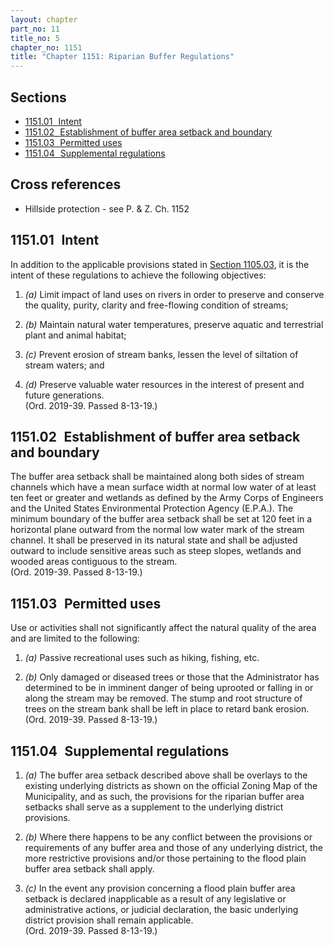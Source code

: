 ```yaml
---
layout: chapter
part_no: 11
title_no: 5
chapter_no: 1151
title: "Chapter 1151: Riparian Buffer Regulations"
---
```


## Sections

* [1151.01   Intent](#115101-intent)
* [1151.02   Establishment of buffer area setback and boundary](#115102-establishment-of-buffer-area-setback-and-boundary)
* [1151.03   Permitted uses](#115103-permitted-uses)
* [1151.04   Supplemental regulations](#115104-supplemental-regulations)

## Cross references

* Hillside protection - see P. & Z. Ch. 1152

## 1151.01   Intent

In addition to the applicable provisions stated in [Section 1105.03][CFCO
1105.03], it is the intent of these regulations to achieve the following
objectives:

1. _(a)_ Limit impact of land uses on rivers in order to preserve and conserve
the quality, purity, clarity and free-flowing condition of streams;

2. _(b)_ Maintain natural water temperatures, preserve aquatic and terrestrial
plant and animal habitat;

3. _(c)_ Prevent erosion of stream banks, lessen the level of siltation of
stream waters; and

4. _(d)_ Preserve valuable water resources in the interest of present and
future generations.\
(Ord. 2019-39. Passed 8-13-19.)

## 1151.02   Establishment of buffer area setback and boundary

The buffer area setback shall be maintained along both sides of stream channels
which have a mean surface width at normal low water of at least ten feet or
greater and wetlands as defined by the Army Corps of Engineers and the United
States Environmental Protection Agency (E.P.A.). The minimum boundary of the
buffer area setback shall be set at 120 feet in a horizontal plane outward from
the normal low water mark of the stream channel. It shall be preserved in its
natural state and shall be adjusted outward to include sensitive areas such as
steep slopes, wetlands and wooded areas contiguous to the stream.\
(Ord. 2019-39. Passed 8-13-19.)

## 1151.03   Permitted uses

Use or activities shall not significantly affect the natural quality of the
area and are limited to the following:

1. _(a)_ Passive recreational uses such as hiking, fishing, etc.

2. _(b)_ Only damaged or diseased trees or those that the Administrator has
determined to be in imminent danger of being uprooted or falling in or along the
stream may be removed. The stump and root structure of trees on the stream bank
shall be left in place to retard bank erosion.\
(Ord. 2019-39. Passed 8-13-19.)

## 1151.04   Supplemental regulations

1. _(a)_ The buffer area setback described above shall be overlays to the
existing underlying districts as shown on the official Zoning Map of the
Municipality, and as such, the provisions for the riparian buffer area setbacks
shall serve as a supplement to the underlying district provisions.

2. _(b)_ Where there happens to be any conflict between the provisions or
requirements of any buffer area and those of any underlying district, the more
restrictive provisions and/or those pertaining to the flood plain buffer area
setback shall apply.

3. _(c)_ In the event any provision concerning a flood plain buffer area
setback is declared inapplicable as a result of any legislative or
administrative actions, or judicial declaration, the basic underlying district
provision shall remain applicable.\
(Ord. 2019-39. Passed 8-13-19.)

[CFCO 1105.03]:</chapters/chapter-1105-scope-and-application/#110503-objectives>
